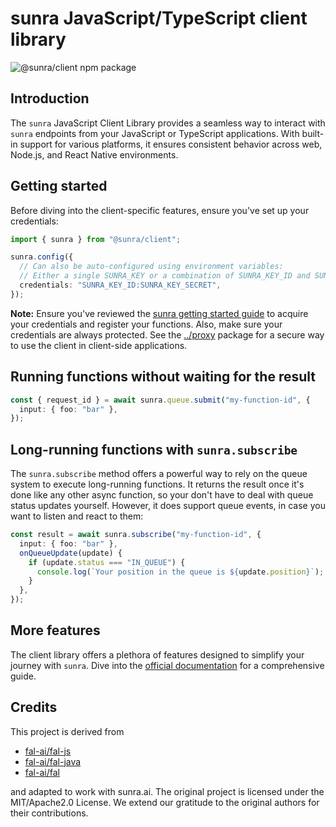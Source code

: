 # sunra JavaScript/TypeScript client library

![@sunra/client npm package](https://img.shields.io/npm/v/@sunra/client?color=%237527D7&label=%40sunra%2Fclient&style=flat-square)

## Introduction

The `sunra` JavaScript Client Library provides a seamless way to interact with `sunra` endpoints from your JavaScript or TypeScript applications. With built-in support for various platforms, it ensures consistent behavior across web, Node.js, and React Native environments.

## Getting started

Before diving into the client-specific features, ensure you've set up your credentials:

```ts
import { sunra } from "@sunra/client";

sunra.config({
  // Can also be auto-configured using environment variables:
  // Either a single SUNRA_KEY or a combination of SUNRA_KEY_ID and SUNRA_KEY_SECRET
  credentials: "SUNRA_KEY_ID:SUNRA_KEY_SECRET",
});
```

**Note:** Ensure you've reviewed the [sunra getting started guide](https://docs.sunra.ai) to acquire your credentials and register your functions. Also, make sure your credentials are always protected. See the [../proxy](../proxy) package for a secure way to use the client in client-side applications.

## Running functions without waiting for the result

```ts
const { request_id } = await sunra.queue.submit("my-function-id", {
  input: { foo: "bar" },
});
```

## Long-running functions with `sunra.subscribe`

The `sunra.subscribe` method offers a powerful way to rely on the queue system to execute long-running functions. It returns the result once it's done like any other async function, so your don't have to deal with queue status updates yourself. However, it does support queue events, in case you want to listen and react to them:

```ts
const result = await sunra.subscribe("my-function-id", {
  input: { foo: "bar" },
  onQueueUpdate(update) {
    if (update.status === "IN_QUEUE") {
      console.log(`Your position in the queue is ${update.position}`);
    }
  },
});
```

## More features

The client library offers a plethora of features designed to simplify your journey with `sunra`. Dive into the [official documentation](https://docs.sunra.ai) for a comprehensive guide.

## Credits

This project is derived from

- [fal-ai/fal-js](https://github.com/fal-ai/fal-js)
- [fal-ai/fal-java](https://github.com/fal-ai/fal-java)
- [fal-ai/fal](https://github.com/fal-ai/fal/tree/main/projects/fal_client)

and adapted to work with sunra.ai. The original project is licensed under the MIT/Apache2.0 License. We extend our gratitude to the original authors for their contributions.